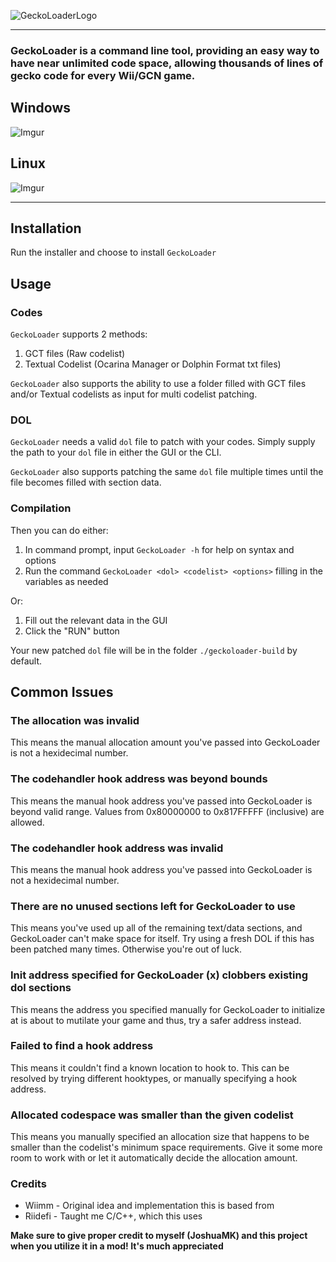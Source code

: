 ![GeckoLoaderLogo](https://user-images.githubusercontent.com/60854312/159154005-b666fa45-67a6-4c6b-8a61-b986676e6083.png)

---

### GeckoLoader is a command line tool, providing an easy way to have near unlimited code space, allowing thousands of lines of gecko code for every Wii/GCN game.

## Windows

![Imgur](https://i.imgur.com/3NiQ4T4.png)

## Linux

![Imgur](https://i.imgur.com/6cDiMW7.png)

---

## Installation

Run the installer and choose to install `GeckoLoader`

## Usage

### Codes

`GeckoLoader` supports 2 methods:

   1. GCT files (Raw codelist)
   2. Textual Codelist (Ocarina Manager or Dolphin Format txt files)

`GeckoLoader` also supports the ability to use a folder filled with GCT files and/or Textual codelists as input for multi codelist patching.

### DOL

`GeckoLoader` needs a valid `dol` file to patch with your codes. Simply supply the path to your `dol` file in either the GUI or the CLI.

`GeckoLoader` also supports patching the same `dol` file multiple times until the file becomes filled with section data.

### Compilation

Then you can do either:

   1. In command prompt, input `GeckoLoader -h` for help on syntax and options
   2. Run the command `GeckoLoader <dol> <codelist> <options>` filling in the variables as needed

Or:

   1. Fill out the relevant data in the GUI
   2. Click the "RUN" button

Your new patched `dol` file will be in the folder `./geckoloader-build` by default.

## Common Issues

### The allocation was invalid

This means the manual allocation amount you've passed into GeckoLoader is not a hexidecimal number.

### The codehandler hook address was beyond bounds

This means the manual hook address you've passed into GeckoLoader is beyond valid range. Values from 0x80000000 to 0x817FFFFF (inclusive) are allowed.

### The codehandler hook address was invalid

This means the manual hook address you've passed into GeckoLoader is not a hexidecimal number.

### There are no unused sections left for GeckoLoader to use

This means you've used up all of the remaining text/data sections, and GeckoLoader can't make space for itself. Try using a fresh DOL if this has been patched many times. Otherwise you're out of luck.

### Init address specified for GeckoLoader (x) clobbers existing dol sections

This means the address you specified manually for GeckoLoader to initialize at is about to mutilate your game and thus, try a safer address instead.

### Failed to find a hook address

This means it couldn't find a known location to hook to. This can be resolved by trying different hooktypes, or manually specifying a hook address.

### Allocated codespace was smaller than the given codelist

This means you manually specified an allocation size that happens to be smaller than the codelist's minimum space requirements. Give it some more room to work with or let it automatically decide the allocation amount.

### Credits

- Wiimm - Original idea and implementation this is based from
- Riidefi - Taught me C/C++, which this uses

**Make sure to give proper credit to myself (JoshuaMK) and this project when you utilize it in a mod! It's much appreciated**
